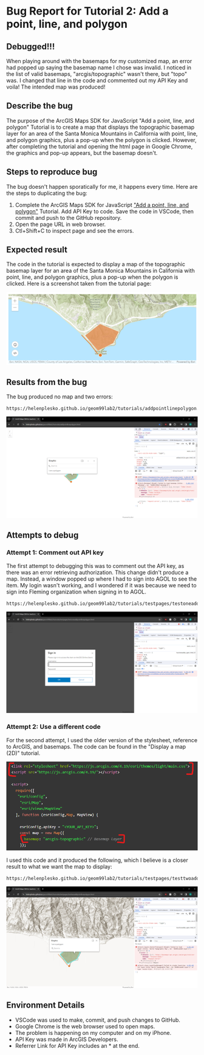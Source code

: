 # Bug Report for Tutorial 2: Add a point, line, and polygon

## Debugged!!!

When playing around with the basemaps for my customized map, an error had popped up saying the basemap name I chose was invalid. I noticed in the list of valid basemaps, "arcgis/topographic" wasn't there, but "topo" was. I changed that line in the code and commented out my API Key and voila! The intended map was produced!

## Describe the bug

The purpose of the ArcGIS Maps SDK for JavaScript "Add a point, line, and polygon" Tutorial is to create a map that displays the topographic basemap layer for an area of the Santa Monica Mountains in California with point, line, and polygon graphics, plus a pop-up when the polygon is clicked. However, after completing the tutorial and opening the html page in Google Chrome, the graphics and pop-up appears, but the basemap doesn't.

## Steps to reproduce bug

The bug doesn't happen sporatically for me, it happens every time. Here are the steps to duplicating the bug:

1. Complete the ArcGIS Maps SDK for JavaScript ["Add a point, line, and polygon"](https://developers.arcgis.com/javascript/latest/tutorials/add-a-point-line-and-polygon/) Tutorial. Add API Key to code. Save the code in VSCode, then commit and push to the GitHub repository. 
2. Open the page URL in web browser.
3. Ctl+Shift+C to inspect page and see the errors.

## Expected result

The code in the tutorial is expected to display a map of the topographic basemap layer for an area of the Santa Monica Mountains in California with point, line, and polygon graphics, plus a pop-up when the polygon is clicked. Here is a screenshot taken from the tutorial page:

![Expected Result](/tutorials/bugimages/expectedaddpointlinepolygon.png)

## Results from the bug

The bug produced no map and two errors:

```
https://helenplesko.github.io/geom99lab2/tutorials/addpointlinepolygon.html
```

![Errors](/tutorials/bugimages/bugaddpointlinepolygon.png)

## Attempts to debug

### Attempt 1: Comment out API key

The first attempt to debugging this was to comment out the API key, as there was an error retrieving authorization. This change didn't produce a map. Instead, a window popped up where I had to sign into AGOL to see the item. My login wasn't working, and I wondered if it was because we need to sign into Fleming organization when signing in to AGOL.

```
https://helenplesko.github.io/geom99lab2/tutorials/testpages/testoneaddpointlinepolygon.html
```

![Attempt 1 results](/tutorials/bugimages/testoneaddpointlinepolygon.png)

### Attempt 2: Use a different code

For the second attempt, I used the older version of the stylesheet, reference to ArcGIS, and basemaps. The code can be found in the "Display a map (2D)" tutorial. 

![Older version of code](/tutorials/bugimages/olderversioncode.png)

I used this code and it produced the following, which I believe is a closer result to what we want the map to display:

```
https://helenplesko.github.io/geom99lab2/tutorials/testpages/testtwoaddpointlinepolygon.html
```

![Attempt 2 results](/tutorials/bugimages/testtwoaddpointlinepolygon.png)

## Environment Details

- VSCode was used to make, commit, and push changes to GitHub.
- Google Chrome is the web browser used to open maps.
- The problem is happening on my computer and on my iPhone.
- API Key was made in ArcGIS Developers.
- Referrer Link for API Key includes an * at the end.